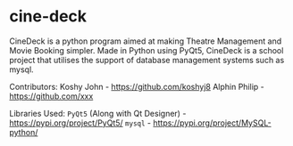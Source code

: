 # cine-deck
CineDeck is a python program aimed at making Theatre Management and Movie Booking simpler.
Made in Python using PyQt5, CineDeck is a school project that utilises the support of database management systems such as mysql.

Contributors:
Koshy John - https://github.com/koshyj8
Alphin Philip - https://github.com/xxx

Libraries Used:
`PyQt5` (Along with Qt Designer) - https://pypi.org/project/PyQt5/
`mysql` - https://pypi.org/project/MySQL-python/
